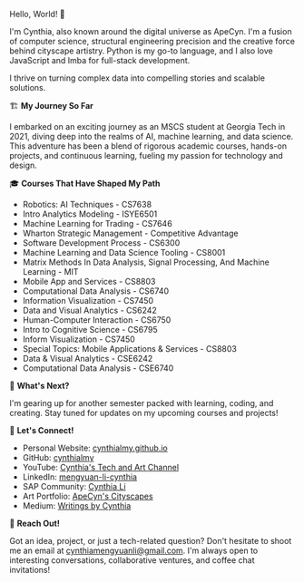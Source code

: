 Hello, World! 👋 

I'm Cynthia, also known around the digital universe as ApeCyn. I'm a fusion of computer science, structural engineering precision and the creative force behind cityscape artistry. Python is my go-to language, and I also love JavaScript and Imba for full-stack development.

I thrive on turning complex data into compelling stories and scalable solutions.

🏗 **My Journey So Far**

I embarked on an exciting journey as an MSCS student at Georgia Tech in 2021, diving deep into the realms of AI, machine learning, and data science. This adventure has been a blend of rigorous academic courses, hands-on projects, and continuous learning, fueling my passion for technology and design.

🎓 **Courses That Have Shaped My Path**

- Robotics: AI Techniques - CS7638
- Intro Analytics Modeling - ISYE6501
- Machine Learning for Trading - CS7646
- Wharton Strategic Management - Competitive Advantage
- Software Development Process - CS6300
- Machine Learning and Data Science Tooling - CS8001
- Matrix Methods In Data Analysis, Signal Processing, And Machine Learning - MIT
- Mobile App and Services - CS8803
- Computational Data Analysis - CS6740
- Information Visualization - CS7450
- Data and Visual Analytics - CS6242
- Human-Computer Interaction - CS6750
- Intro to Cognitive Science - CS6795
- Inform Visualization - CS7450
- Special Topics: Mobile Applications & Services - CS8803
- Data & Visual Analytics - CSE6242
- Computational Data Analysis - CSE6740

🚀 **What's Next?**

I'm gearing up for another semester packed with learning, coding, and creating. Stay tuned for updates on my upcoming courses and projects!

🔗 **Let's Connect!**

- Personal Website: [cynthialmy.github.io](https://cynthialmy.github.io)
- GitHub: [cynthialmy](https://github.com/cynthialmy)
- YouTube: [Cynthia's Tech and Art Channel](https://www.youtube.com/@mengyuancynthiali3449)
- LinkedIn: [mengyuan-li-cynthia](https://www.linkedin.com/in/mengyuan-li-cynthia/)
- SAP Community: [Cynthia Li](https://people.sap.com/cynthia.li03)
- Art Portfolio: [ApeCyn's Cityscapes](https://www.apecynart.com/)
- Medium: [Writings by Cynthia](https://medium.com/@cynthiamengyuanli)

📧 **Reach Out!**

Got an idea, project, or just a tech-related question? Don't hesitate to shoot me an email at [cynthiamengyuanli@gmail.com](mailto:cynthiamengyuanli@gmail.com). I'm always open to interesting conversations, collaborative ventures, and coffee chat invitations!
